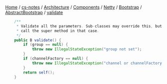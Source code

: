[Home](https://mengxianbin.github.io) /
[cs-notes](https://mengxianbin.github.io/cs-notes/site) /
[Architecture](https://mengxianbin.github.io/cs-notes/site/Architecture) /
[Components](https://mengxianbin.github.io/cs-notes/site/Architecture/Components) /
[Netty](https://mengxianbin.github.io/cs-notes/site/Architecture/Components/Netty) /
[Bootstrap](https://mengxianbin.github.io/cs-notes/site/Architecture/Components/Netty/Bootstrap) /
[AbstractBootstrap](https://mengxianbin.github.io/cs-notes/site/Architecture/Components/Netty/Bootstrap/AbstractBootstrap) /
[validate](https://mengxianbin.github.io/cs-notes/site/Architecture/Components/Netty/Bootstrap/AbstractBootstrap/validate)

```java
    /**
     * Validate all the parameters. Sub-classes may override this, but should
     * call the super method in that case.
     */
    public B validate() {
        if (group == null) {
            throw new IllegalStateException("group not set");
        }
        if (channelFactory == null) {
            throw new IllegalStateException("channel or channelFactory not set");
        }
        return self();
    }
```
